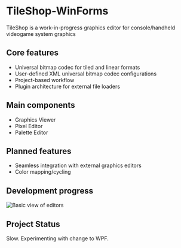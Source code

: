 # TileShop-WinForms
TileShop is a work-in-progress graphics editor for console/handheld videogame system graphics

## Core features
* Universal bitmap codec for tiled and linear formats
* User-defined XML universal bitmap codec configurations
* Project-based workflow
* Plugin architecture for external file loaders

## Main components
* Graphics Viewer
* Pixel Editor
* Palette Editor

## Planned features
* Seamless integration with external graphics editors
* Color mapping/cycling

## Development progress
![Basic view of editors](http://i.imgur.com/GYrc3zK.png)

## Project Status
Slow. Experimenting with change to WPF.

